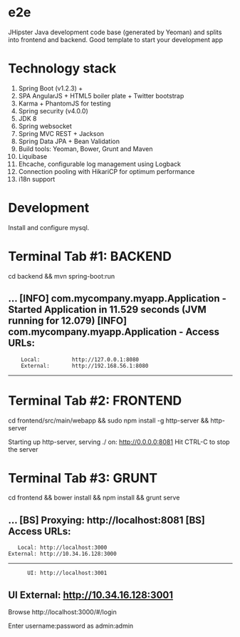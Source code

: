 # e2e
JHipster Java development code base (generated by Yeoman) and splits into frontend and backend. Good template to start your development app

Technology stack
================
1. Spring Boot (v1.2.3) + 
2. SPA AngularJS + HTML5 boiler plate + Twitter bootstrap
3. Karma + PhantomJS for testing
4. Spring security (v4.0.0)
5. JDK 8
6. Spring websocket
7. Spring MVC REST + Jackson
8. Spring Data JPA + Bean Validation
9. Build tools: Yeoman, Bower, Grunt and Maven
10. Liquibase
11. Ehcache, configurable log management using Logback
12. Connection pooling with HikariCP for optimum performance
13. i18n support




Development
=============
Install and configure mysql.


Terminal Tab #1: BACKEND
=========================
cd backend &&
mvn spring-boot:run

...
[INFO] com.mycompany.myapp.Application - Started Application in 11.529 seconds (JVM running for 12.079)
[INFO] com.mycompany.myapp.Application - Access URLs:
----------------------------------------------------------
        Local:          http://127.0.0.1:8080
        External:       http://192.168.56.1:8080
----------------------------------------------------------

Terminal Tab #2: FRONTEND
==========================
cd frontend/src/main/webapp &&
sudo npm install -g http-server && http-server

Starting up http-server, serving ./ on: http://0.0.0.0:8081
Hit CTRL-C to stop the server



Terminal Tab #3: GRUNT
========================

cd frontend &&
bower install && npm install && grunt serve

...
[BS] Proxying: http://localhost:8081
[BS] Access URLs:
 -------------------------------------
       Local: http://localhost:3000
    External: http://10.34.16.128:3000
 -------------------------------------
          UI: http://localhost:3001
 UI External: http://10.34.16.128:3001
 -------------------------------------

Browse http://localhost:3000/#/login

Enter username:password as admin:admin
